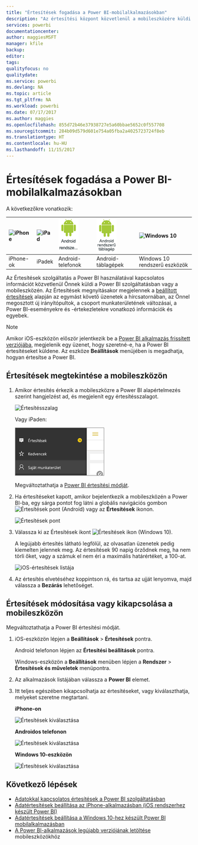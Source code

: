 ```yaml
---
title: "Értesítések fogadása a Power BI-mobilalkalmazásokban"
description: "Az értesítési központ közvetlenül a mobileszközére küldi a Power BI használatával kapcsolatos információt."
services: powerbi
documentationcenter: 
author: maggiesMSFT
manager: kfile
backup: 
editor: 
tags: 
qualityfocus: no
qualitydate: 
ms.service: powerbi
ms.devlang: NA
ms.topic: article
ms.tgt_pltfrm: NA
ms.workload: powerbi
ms.date: 07/17/2017
ms.author: maggies
ms.openlocfilehash: 855d72b46e37938727e5a60bbae5652c0f557708
ms.sourcegitcommit: 284b09d579d601e754a05fba2a4025723724f8eb
ms.translationtype: HT
ms.contentlocale: hu-HU
ms.lasthandoff: 11/15/2017
---
```

# <a name="get-notifications-in-the-power-bi-mobile-apps"></a>Értesítések fogadása a Power BI-mobilalkalmazásokban
A következőkre vonatkozik:

| ![iPhone](media/mobile-apps-notification-center/iphone-logo-50-px.png) | ![iPad](media/mobile-apps-notification-center/ipad-logo-50-px.png) | ![Android-telefon](media/mobile-apps-notification-center/android-phone-logo-50-px.png) | ![Android-táblagép](media/mobile-apps-notification-center/android-tablet-logo-50-px.png) | ![Windows 10](media/mobile-apps-notification-center/win-10-logo-50-px.png) |
|:--- |:--- |:--- |:--- |:--- |
| iPhone-ok |iPadek |Android-telefonok |Android-táblagépek |Windows 10 rendszerű eszközök |

Az Értesítések szolgáltatás a Power BI használatával kapcsolatos információt közvetlenül Önnek küldi a Power BI szolgáltatásban vagy a mobileszközén. Az Értesítések megnyitásakor megjelennek a [beállított értesítések](mobile-set-data-alerts-in-the-mobile-apps.md) alapján az egymást követő üzenetek a hírcsatornában, az Önnel megosztott új irányítópultok, a csoport munkaterületének változásai, a Power BI-eseményekre és -értekezletekre vonatkozó információk és egyebek.

> [!NOTE]
> Amikor iOS-eszközön először jelentkezik be a [Power BI alkalmazás frissített verziójába](https://powerbi.microsoft.com/mobile/), megjelenik egy üzenet, hogy szeretné-e, ha a Power BI értesítéseket küldene. Az eszköze **Beállítások** menüjében is megadhatja, hogyan értesítse a Power BI. 
> 
> 

## <a name="view-notifications-on-your-mobile-device"></a>Értesítések megtekintése a mobileszközön
1. Amikor értesítés érkezik a mobileszközre a Power BI alapértelmezés szerint hangjelzést ad, és megjelenít egy értesítésszalagot.
   
   ![Értesítésszalag](media/mobile-apps-notification-center/power-bi-mobile-notification-banner.png)
   
   Vagy iPaden:
   
   ![Értesítések](media/mobile-apps-notification-center/power-bi-ipad-notifications.png)
   
   Megváltoztathatja a [Power BI értesítési módját](mobile-apps-notification-center.md#change-or-turn-off-notifications-on-your-mobile-device).
2. Ha értesítéseket kapott, amikor bejelentkezik a mobileszközén a Power BI-ba, egy sárga pontot fog látni a globális navigációs gombon ![Értesítések pont](media/mobile-apps-notification-center/power-bi-android-menu-notifications-icon.png) (Android) vagy az **Értesítések** ikonon. 
   
   ![Értesítések pont](media/mobile-apps-notification-center/power-bi-windows-10-notifications.png)
3. Válassza ki az Értesítések ikont ![Értesítések ikon](media/mobile-apps-notification-center/power-bi-windows-10-notification-icon.png) (Windows 10).
   
    A legújabb értesítés látható legfölül, az olvasatlan üzenetek pedig kiemelten jelennek meg. Az értesítések 90 napig őrződnek meg, ha nem törli őket, vagy a számuk el nem éri a maximális határértéket, a 100-at.
   
   ![iOS-értesítések listája](media/mobile-apps-notification-center/power-bi-iphone-notifications-list.png)
4. Az értesítés elvetéséhez koppintson rá, és tartsa az ujját lenyomva, majd válassza a **Bezárás** lehetőséget.

## <a name="change-or-turn-off-notifications-on-your-mobile-device"></a>Értesítések módosítása vagy kikapcsolása a mobileszközön
Megváltoztathatja a Power BI értesítési módját.

1. iOS-eszközön lépjen a **Beállítások** > **Értesítések** pontra. 
   
    Android telefonon lépjen az **Értesítési beállítások** pontra.
   
    Windows-eszközön a **Beállítások** menüben lépjen a **Rendszer** > **Értesítések és műveletek** menüpontra.
2. Az alkalmazások listájában válassza a **Power BI** elemet. 
3. Itt teljes egészében kikapcsolhatja az értesítéseket, vagy kiválaszthatja, melyeket szeretne megtartani.
   
    **iPhone-on**
   
    ![Értesítések kiválasztása](media/mobile-apps-notification-center/power-bi-notifications-iphone-settings.png)
   
    **Androidos telefonon**
   
    ![Értesítések kiválasztása](media/mobile-apps-notification-center/power-bi-notifications-android-settings.png)

    **Windows 10-eszközön**

    ![Értesítések kiválasztása](media/mobile-apps-notification-center/power-bi-notifications-windows10-settings.png)

## <a name="next-steps"></a>Következő lépések
* [Adatokkal kapcsolatos értesítések a Power BI szolgáltatásban](service-set-data-alerts.md)
* [Adatértesítések beállítása az iPhone-alkalmazásban (iOS rendszerhez készült Power BI)](mobile-set-data-alerts-in-the-mobile-apps.md)
* [Adatértesítések beállítása a Windows 10-hez készült Power BI mobilalkalmazásban](mobile-set-data-alerts-in-the-mobile-apps.md)
* [A Power BI-alkalmazások legújabb verziójának letöltése](https://powerbi.microsoft.com/mobile/) mobileszközökhöz

